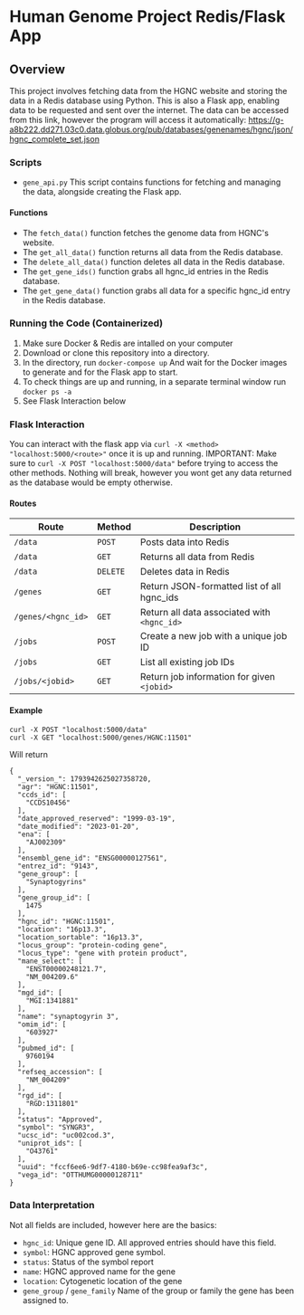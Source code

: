 # Human Genome Project Redis/Flask App

## Overview

This project involves fetching data from the HGNC website and storing the data in a Redis database using Python. This is also a Flask app, enabling data to be requested and sent over the internet. The data can be accessed from this link, however the program will access it automatically: https://g-a8b222.dd271.03c0.data.globus.org/pub/databases/genenames/hgnc/json/hgnc_complete_set.json

### Scripts
- `gene_api.py`
This script contains functions for fetching and managing the data, alongside creating the Flask app.
#### Functions
- The `fetch_data()` function fetches the genome data from HGNC's website.
- The `get_all_data()` function returns all data from the Redis database.
- The `delete_all_data()` function deletes all data in the Redis database.
- The `get_gene_ids()` function grabs all hgnc_id entries in the Redis database.
- The `get_gene_data()` function grabs all data for a specific hgnc_id entry in the Redis database.

### Running the Code (Containerized)
1. Make sure Docker & Redis are intalled on your computer
2. Download or clone this repository into a directory.
3. In the directory, run `docker-compose up` And wait for the Docker images to generate and for the Flask app to start.
4. To check things are up and running, in a separate terminal window run `docker ps -a`
5. See Flask Interaction below

### Flask Interaction
You can interact with the flask app via `curl -X <method> "localhost:5000/<route>"` once it is up and running.
IMPORTANT: Make sure to `curl -X POST "localhost:5000/data"` before trying to access the other methods. Nothing will break, however you wont get any data returned as the database would be empty otherwise.

#### Routes
| Route              | Method   | Description                                   |
|--------------------|----------|-----------------------------------------------|
| `/data`            | `POST`   | Posts data into Redis                         |
| `/data`            | `GET`    | Returns all data from Redis                   |
| `/data`            | `DELETE` | Deletes data in Redis                         |
| `/genes`           | `GET`    | Return JSON-formatted list of all hgnc_ids    |
| `/genes/<hgnc_id>` | `GET`    | Return all data associated with `<hgnc_id>`   |
| `/jobs`            | `POST`   | Create a new job with a unique job ID         |
| `/jobs`            | `GET`    | List all existing job IDs                     |
| `/jobs/<jobid>`    | `GET`    | Return job information for given `<jobid>`    |

#### Example

```
curl -X POST "localhost:5000/data"
curl -X GET "localhost:5000/genes/HGNC:11501"
```

Will return

```
{
  "_version_": 1793942625027358720,
  "agr": "HGNC:11501",
  "ccds_id": [
    "CCDS10456"
  ],
  "date_approved_reserved": "1999-03-19",
  "date_modified": "2023-01-20",
  "ena": [
    "AJ002309"
  ],
  "ensembl_gene_id": "ENSG00000127561",
  "entrez_id": "9143",
  "gene_group": [
    "Synaptogyrins"
  ],
  "gene_group_id": [
    1475
  ],
  "hgnc_id": "HGNC:11501",
  "location": "16p13.3",
  "location_sortable": "16p13.3",
  "locus_group": "protein-coding gene",
  "locus_type": "gene with protein product",
  "mane_select": [
    "ENST00000248121.7",
    "NM_004209.6"
  ],
  "mgd_id": [
    "MGI:1341881"
  ],
  "name": "synaptogyrin 3",
  "omim_id": [
    "603927"
  ],
  "pubmed_id": [
    9760194
  ],
  "refseq_accession": [
    "NM_004209"
  ],
  "rgd_id": [
    "RGD:1311801"
  ],
  "status": "Approved",
  "symbol": "SYNGR3",
  "ucsc_id": "uc002cod.3",
  "uniprot_ids": [
    "O43761"
  ],
  "uuid": "fccf6ee6-9df7-4180-b69e-cc98fea9af3c",
  "vega_id": "OTTHUMG00000128711"
}

```

### Data Interpretation
Not all fields are included, however here are the basics:
- `hgnc_id`: Unique gene ID. All approved entries should have this field.
- `symbol`: HGNC approved gene symbol.
- `status`: Status of the symbol report
- `name`: HGNC approved name for the gene
- `location`: Cytogenetic location of the gene
- `gene_group` / `gene_family` Name of the group or family the gene has been assigned to.

